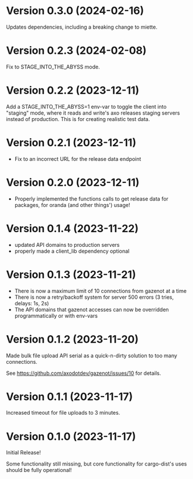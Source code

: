 # Version 0.3.0 (2024-02-16)

Updates dependencies, including a breaking change to miette.

# Version 0.2.3 (2024-02-08)

Fix to STAGE_INTO_THE_ABYSS mode.


# Version 0.2.2 (2023-12-11)

Add a STAGE_INTO_THE_ABYSS=1 env-var to toggle the client into "staging" mode,
where it reads and write's axo releases staging servers instead of production.
This is for creating realistic test data.

# Version 0.2.1 (2023-12-11)

* Fix to an incorrect URL for the release data endpoint


# Version 0.2.0 (2023-12-11)

* Properly implemented the functions calls to get release data for packages, for oranda
  (and other things') usage!


# Version 0.1.4 (2023-11-22)

* updated API domains to production servers
* properly made a client_lib dependency optional


# Version 0.1.3 (2023-11-21)

* There is now a maximum limit of 10 connections from gazenot at a time
* There is now a retry/backoff system for server 500 errors (3 tries, delays: 1s, 2s)
* The API domains that gazenot accesses can now be overridden programmatically or with env-vars


# Version 0.1.2 (2023-11-20)

Made bulk file upload API serial as a quick-n-dirty solution to too many connections.

See https://github.com/axodotdev/gazenot/issues/10 for details.


# Version 0.1.1 (2023-11-17)

Increased timeout for file uploads to 3 minutes.


# Version 0.1.0 (2023-11-17)

Initial Release!

Some functionality still missing, but core functionality for cargo-dist's uses should be fully operational!
